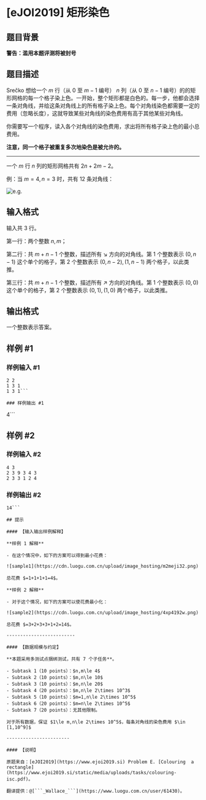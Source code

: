 # [eJOI2019] 矩形染色

## 题目背景

**警告：滥用本题评测将被封号**

## 题目描述

Srečko 想给一个 $m$ 行（从 $0$ 至 $m-1$ 编号） $n$ 列（从 $0$ 至 $n-1$ 编号）的的矩形网格的每一个格子染上色。一开始，整个矩形都是白色的。每一步，他都会选择一条对角线，并给这条对角线上的所有格子染上色。每个对角线染色都需要一定的费用（忽略长度），这就导致某些对角线的染色费用有高于其他某些对角线。

你需要写一个程序，读入各个对角线的染色费用，求出将所有格子染上色的最小总费用。

**注意，同一个格子被重复多次地染色是被允许的。**

------------------------------------

一个 $m$ 行 $n$ 列的矩形网格共有 $2n+2m-2$。

例：当 $m=4,n=3$ 时，共有 $12$ 条对角线：

![e.g.](https://cdn.luogu.com.cn/upload/image_hosting/j74h8wgo.png)

## 输入格式

输入共 $3$ 行。

第一行：两个整数 $n,m$；

第二行：共 $m+n-1$ 个整数，描述所有 $\searrow$ 方向的对角线。第 $1$ 个整数表示 $(0,n-1)$ 这个单个的格子，第 $2$ 个整数表示 $(0,n-2),(1,n-1)$ 两个格子，以此类推。

第三行：共 $m+n-1$ 个整数，描述所有 $\nearrow$ 方向的对角线。第 $1$ 个整数表示 $(0,0)$ 这个单个的格子，第 $2$ 个整数表示 $(0,1),(1,0)$ 两个格子，以此类推。

## 输出格式

一个整数表示答案。

## 样例 #1

### 样例输入 #1
```
​2 2 
1 3 1
1 3 1​```

### 样例输出 #1

```
4```

## 样例 #2

### 样例输入 #2
```
​4 3
2 3 9 3 4 3
2 3 3 1 2 4​
```

### 样例输出 #2

```
14```

## 提示

#### 【输入输出样例解释】

**样例 1 解释**

- 在这个情况中，如下的方案可以得到最小花费：

![sample1](https://cdn.luogu.com.cn/upload/image_hosting/m2meji32.png)

总花费 $=1+1+1+1=4$。

**样例 2 解释**

- 对于这个情况，如下的方案可以使花费最小化：

![sample2](https://cdn.luogu.com.cn/upload/image_hosting/4xp4192w.png)

总花费 $=3+2+3+3+1+2=14$。

-------------------------

#### 【数据规模与约定】

**本题采用多测试点捆绑测试，共有 7 个子任务**。

- Subtask 1（10 points）：$n,m\le 4$
- Subtask 2（10 points）：$m,n\le 10$
- Subtask 3（10 points）：$m,n\le 20$
- Subtask 4（20 points）：$m,n\le 2\times 10^3$
- Subtask 5（10 points）：$m=1,n\le 2\times 10^5$
- Subtask 6（20 points）：$m=n\le 2\times 10^5$
- Subtask 7（20 points）：无其他限制。

对于所有数据，保证 $1\le m,n\le 2\times 10^5$，每条对角线的染色费用 $\in [1,10^9]$

-----------------------

#### 【说明】

原题来自：[eJOI2019](https://www.ejoi2019.si) Problem E. [Colouring	a	rectangle](https://www.ejoi2019.si/static/media/uploads/tasks/colouring-isc.pdf)。

翻译提供：@[```_Wallace_```](https://www.luogu.com.cn/user/61430)。
